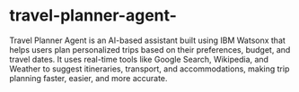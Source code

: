 # travel-planner-agent-
Travel Planner Agent is an AI-based assistant built using IBM Watsonx that helps users plan personalized trips based on their preferences, budget, and travel dates. It uses real-time tools like Google Search, Wikipedia, and Weather to suggest itineraries, transport, and accommodations, making trip planning faster, easier, and more accurate.
